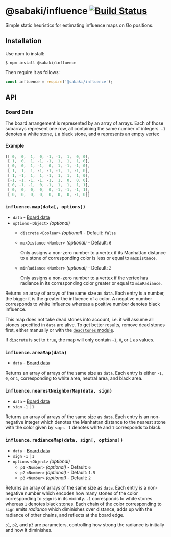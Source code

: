 # @sabaki/influence [![Build Status](https://travis-ci.org/SabakiHQ/influence.svg?branch=master)](https://travis-ci.org/SabakiHQ/influence)

Simple static heuristics for estimating influence maps on Go positions.

## Installation

Use npm to install:

~~~
$ npm install @sabaki/influence
~~~

Then require it as follows:

~~~js
const influence = require('@sabaki/influence');
~~~

## API

### Board Data

The board arrangement is represented by an array of arrays. Each of those subarrays represent one row, all containing the same number of integers. `-1` denotes a white stone, `1` a black stone, and `0` represents an empty vertex

#### Example

~~~js
[[ 0,  0,  1,  0, -1, -1,  1,  0, 0],
 [ 1,  0,  1, -1, -1,  1,  1,  1, 0],
 [ 0,  0,  1, -1,  0,  1, -1, -1, 0],
 [ 1,  1,  1, -1, -1, -1,  1, -1, 0],
 [ 1, -1,  1,  1, -1,  1,  1,  1, 0],
 [-1, -1, -1, -1, -1,  1,  0,  0, 0],
 [ 0, -1, -1,  0, -1,  1,  1,  1, 1],
 [ 0,  0,  0,  0,  0, -1, -1, -1, 1],
 [ 0,  0,  0,  0,  0,  0,  0, -1, 0]]
~~~

### `influence.map(data[, options])`

* `data` - [Board data](#board-data)
* `options` `<Object>` *(optional)*
    * `discrete` `<Boolean>` *(optional)* - Default: `false`
    * `maxDistance` `<Number>` *(optional)* - Default: `6`

      Only assigns a non-zero number to a vertex if its Manhattan distance to a stone of corresponding color is less or equal to `maxDistance`.

    * `minRadiance` `<Number>` *(optional)* - Default: `2`

      Only assigns a non-zero number to a vertex if the vertex has radiance in its corresponding color greater or equal to `minRadiance`.

Returns an array of arrays of the same size as `data`. Each entry is a number, the bigger it is the greater the influence of a color. A negative number corresponds to white influence whereas a positive number denotes black influence.

This map does not take dead stones into account, i.e. it will assume all stones specified in `data` are alive. To get better results, remove dead stones first, either manually or with the [`deadstones` module](https://github.com/SabakiHQ/deadstones).

If `discrete` is set to `true`, the map will only contain `-1`, `0`, or `1` as values.

### `influence.areaMap(data)`

* `data` - [Board data](#board-data)

Returns an array of arrays of the same size as `data`. Each entry is either `-1`, `0`, or `1`, corresponding to white area, neutral area, and black area.

### `influence.nearestNeighborMap(data, sign)`

* `data` - [Board data](#board-data)
* `sign` `-1` | `1`

Returns an array of arrays of the same size as `data`. Each entry is an non-negative integer which denotes the Manhattan distance to the nearest stone with the color given by `sign`. `-1` denotes white and `1` corresponds to black.

### `influence.radianceMap(data, sign[, options])`

* `data` - [Board data](#board-data)
* `sign` `-1` | `1`
* `options` `<Object>` *(optional)*
    * `p1` `<Number>` *(optional)* - Default: `6`
    * `p2` `<Number>` *(optional)* - Default: `1.5`
    * `p3` `<Number>` *(optional)* - Default: `2`

Returns an array of arrays of the same size as `data`. Each entry is a non-negative number which encodes how many stones of the color corresponding to `sign` is in its vicinity. `-1` corresponds to white stones whereas `1` denotes black stones. Each chain of the color corresponding to `sign` emits *radiance* which diminishes over distance, adds up with the radiance of other chains, and reflects at the board edge.

`p1`, `p2`, and `p3` are parameters, controlling how strong the radiance is initially and how it diminishes.
